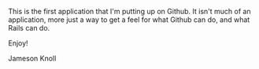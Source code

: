 This is the first application that I'm putting up on Github.
It isn't much of an application, more just a way to get a feel for what Github can do, and what Rails can do.

Enjoy!

Jameson Knoll